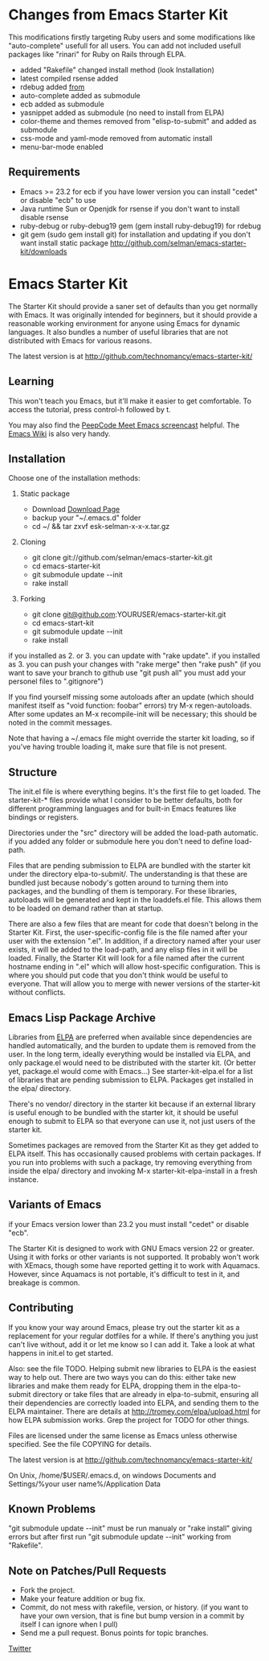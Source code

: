 # Changes from Emacs Starter Kit

This modifications firstly targeting Ruby users and some modifications like
"auto-complete" usefull for all users. You can add not included
usefull packages like "rinari" for Ruby on Rails through ELPA.

* added "Rakefile" changed install method (look Installation)
* latest compiled rsense added
* rdebug added [from](http://github.com/mark-moseley/ruby-debug/tree/master/emacs/)
* auto-complete added as submodule
* ecb added as submodule
* yasnippet added as submodule (no need to install from ELPA)
* color-theme and themes removed from "elisp-to-submit" and added as submodule
* css-mode and yaml-mode removed from automatic install
* menu-bar-mode enabled

## Requirements

* Emacs >= 23.2
  for ecb if you have lower version you can install "cedet" or disable
  "ecb" to use
* Java runtime Sun or Openjdk
  for rsense if you don't want to install disable rsense
* ruby-debug or ruby-debug19 gem (gem install ruby-debug19)
  for rdebug
* git gem (sudo gem install git)
  for installation and updating if you don't want install static
  package http://github.com/selman/emacs-starter-kit/downloads

# Emacs Starter Kit

The Starter Kit should provide a saner set of defaults than you get
normally with Emacs. It was originally intended for beginners, but it
should provide a reasonable working environment for anyone using Emacs
for dynamic languages. It also bundles a number of useful libraries
that are not distributed with Emacs for various reasons.

The latest version is at http://github.com/technomancy/emacs-starter-kit/

## Learning

This won't teach you Emacs, but it'll make it easier to get
comfortable. To access the tutorial, press control-h followed by t.

You may also find the [PeepCode Meet Emacs
screencast](http://peepcode.com/products/meet-emacs) helpful. The
[Emacs Wiki](http://emacswiki.org) is also very handy.

## Installation

Choose one of the installation methods:

1. Static package
   * Download [Download Page](http://github.com/selman/emacs-starter-kit/downloads)
   * backup your "~/.emacs.d" folder
   * cd ~/ && tar zxvf esk-selman-x-x-x.tar.gz

2. Cloning
   * git clone git://github.com/selman/emacs-starter-kit.git
   * cd emacs-starter-kit
   * git submodule update --init
   * rake install

3. Forking
   * git clone git@github.com:YOURUSER/emacs-starter-kit.git
   * cd emacs-start-kit
   * git submodule update --init
   * rake install

if you installed as 2. or 3. you can update with "rake update". if you
installed as 3. you can push your changes with "rake merge" then "rake
push" (if you want to save your branch to github use "git push all"
you must add your personel files to ".gitignore")

If you find yourself missing some autoloads after an update (which
should manifest itself as "void function: foobar" errors) try M-x
regen-autoloads. After some updates an M-x recompile-init will be
necessary; this should be noted in the commit messages.

Note that having a ~/.emacs file might override the starter kit
loading, so if you've having trouble loading it, make sure that file
is not present.

## Structure

The init.el file is where everything begins. It's the first file to
get loaded. The starter-kit-* files provide what I consider to be
better defaults, both for different programming languages and for
built-in Emacs features like bindings or registers.

Directories under the "src" directory will be added the load-path
automatic. if you added any folder or submodule here you don't need
to define load-path.

Files that are pending submission to ELPA are bundled with the starter
kit under the directory elpa-to-submit/. The understanding is that
these are bundled just because nobody's gotten around to turning them
into packages, and the bundling of them is temporary. For these
libraries, autoloads will be generated and kept in the loaddefs.el
file. This allows them to be loaded on demand rather than at startup.

There are also a few files that are meant for code that doesn't belong
in the Starter Kit. First, the user-specific-config file is the file
named after your user with the extension ".el". In addition, if a
directory named after your user exists, it will be added to the
load-path, and any elisp files in it will be loaded. Finally, the
Starter Kit will look for a file named after the current hostname
ending in ".el" which will allow host-specific configuration. This is
where you should put code that you don't think would be useful to
everyone. That will allow you to merge with newer versions of the
starter-kit without conflicts.

## Emacs Lisp Package Archive

Libraries from [ELPA](http://tromey.com/elpa) are preferred when
available since dependencies are handled automatically, and the burden
to update them is removed from the user. In the long term, ideally
everything would be installed via ELPA, and only package.el would need
to be distributed with the starter kit. (Or better yet, package.el
would come with Emacs...) See starter-kit-elpa.el for a list of
libraries that are pending submission to ELPA. Packages get installed
in the elpa/ directory.

There's no vendor/ directory in the starter kit because if an external
library is useful enough to be bundled with the starter kit, it should
be useful enough to submit to ELPA so that everyone can use it, not
just users of the starter kit.

Sometimes packages are removed from the Starter Kit as they get added
to ELPA itself. This has occasionally caused problems with certain
packages. If you run into problems with such a package, try removing
everything from inside the elpa/ directory and invoking M-x
starter-kit-elpa-install in a fresh instance.

## Variants of Emacs

if your Emacs version lower than 23.2 you must install "cedet" or
disable "ecb".

The Starter Kit is designed to work with GNU Emacs version 22 or
greater. Using it with forks or other variants is not supported. It
probably won't work with XEmacs, though some have reported getting it
to work with Aquamacs. However, since Aquamacs is not portable,
it's difficult to test in it, and breakage is common.

## Contributing

If you know your way around Emacs, please try out the starter kit as a
replacement for your regular dotfiles for a while. If there's anything
you just can't live without, add it or let me know so I can add
it. Take a look at what happens in init.el to get started.

Also: see the file TODO. Helping submit new libraries to ELPA is the
easiest way to help out. There are two ways you can do this: either
take new libraries and make them ready for ELPA, dropping them in the
elpa-to-submit directory or take files that are already in
elpa-to-submit, ensuring all their dependencies are correctly loaded
into ELPA, and sending them to the ELPA maintainer. There are details
at http://tromey.com/elpa/upload.html for how ELPA submission
works. Grep the project for TODO for other things.

Files are licensed under the same license as Emacs unless otherwise
specified. See the file COPYING for details.

The latest version is at http://github.com/technomancy/emacs-starter-kit/

On Unix, /home/$USER/.emacs.d, on windows Documents and Settings/%your
user name%/Application Data

## Known Problems

"git submodule update --init" must be run manualy or "rake install"
giving errors but after first run "git submodule update --init"
working from "Rakefile".

## Note on Patches/Pull Requests

* Fork the project.
* Make your feature addition or bug fix.
* Commit, do not mess with rakefile, version, or history.
  (if you want to have your own version, that is fine but bump version in a commit by itself I can ignore when I pull)
* Send me a pull request. Bonus points for topic branches.

[Twitter](http://twitter.com/selmanulug)
